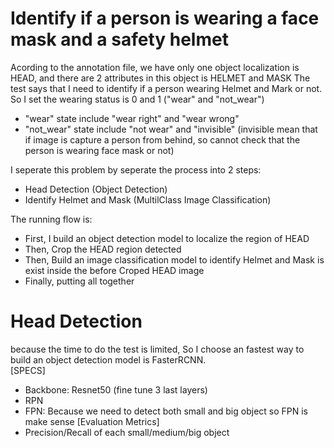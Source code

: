 # Identify  if a person is wearing a face mask and a safety helmet
Acording to the annotation file, we have only one object localization is HEAD, and there are 2 attributes in this object is HELMET and MASK
The test says that I need to identify if a person wearing Helmet and Mark or not. So I set the wearing status is 0 and 1 ("wear" and "not_wear")
  - "wear" state include "wear right" and "wear wrong"
  - "not_wear" state include  "not wear" and "invisible" (invisible mean that if image is capture a person from behind, so cannot check that the person is wearing face mask or not)
 
 I seperate this problem by seperate the process into 2 steps:
  - Head Detection (Object Detection)
  - Identify Helmet and Mask (MultilClass Image Classification)
  
  The running flow is:
  - First, I build an object detection model to localize the region of HEAD
  - Then, Crop the HEAD region detected
  - Then, Build an image classification model to identify Helmet and Mask is exist inside the before Croped HEAD image
  - Finally, putting all together

# Head Detection
because the time to do the test is limited, So I choose an fastest way to build an object detection model is FasterRCNN. <br />
[SPECS]<br />
 - Backbone: Resnet50 (fine tune 3 last layers)
 - RPN
 - FPN: Because we need to detect both small and big object so FPN is make sense
 [Evaluation Metrics]
  - Precision/Recall of each small/medium/big object
  
